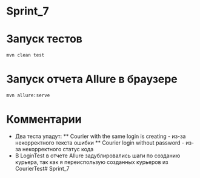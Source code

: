 # Sprint_7

# Запуск тестов

`mvn clean test`

# Запуск отчета Allure в браузере

`mvn allure:serve`

# Комментарии
* Два теста упадут:
** Courier with the same login is creating - из-за некорректного текста ошибки
** Courier login without password - из-за некорректного статус кода
* В LoginTest в отчете Allure задублировались шаги по созданию курьера, так как я переиспользую созданных курьеров из CourierTest# Sprint_7
